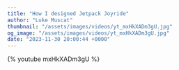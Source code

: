 ```yaml
---
title: "How I designed Jetpack Joyride"
author: "Luke Muscat"
thumbnail: "/assets/images/videos/yt_mxHkXADm3gU.jpg"
og_image: "/assets/images/videos/yt_mxHkXADm3gU.jpg"
date: "2023-11-30 20:00:44 +0000"
---
```


{% youtube mxHkXADm3gU %}